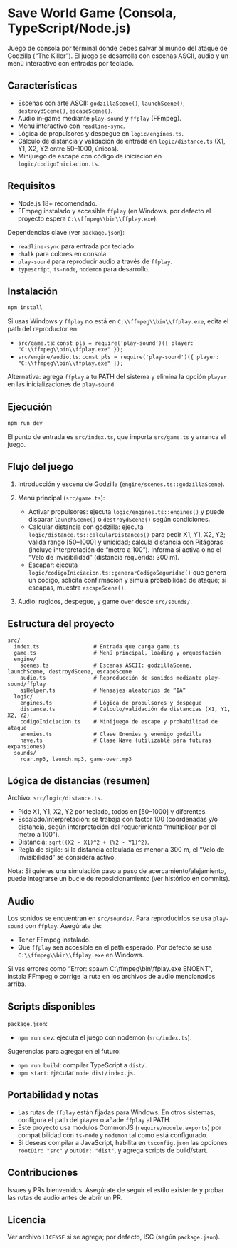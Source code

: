 # Save World Game (Consola, TypeScript/Node.js)

Juego de consola por terminal donde debes salvar al mundo del ataque de Godzilla (“The Killer”). El juego se desarrolla con escenas ASCII, audio y un menú interactivo con entradas por teclado.

## Características

- Escenas con arte ASCII: `godzillaScene()`, `launchScene()`, `destroydScene()`, `escapeScene()`.
- Audio in‑game mediante `play-sound` y `ffplay` (FFmpeg).
- Menú interactivo con `readline-sync`.
- Lógica de propulsores y despegue en `logic/engines.ts`.
- Cálculo de distancia y validación de entrada en `logic/distance.ts` (X1, Y1, X2, Y2 entre 50–1000, únicos).
- Minijuego de escape con código de iniciación en `logic/codigoIniciacion.ts`.

## Requisitos

- Node.js 18+ recomendado.
- FFmpeg instalado y accesible `ffplay` (en Windows, por defecto el proyecto espera `C:\\ffmpeg\\bin\\ffplay.exe`).

Dependencias clave (ver `package.json`):

- `readline-sync` para entrada por teclado.
- `chalk` para colores en consola.
- `play-sound` para reproducir audio a través de `ffplay`.
- `typescript`, `ts-node`, `nodemon` para desarrollo.

## Instalación

```bash
npm install
```

Si usas Windows y `ffplay` no está en `C:\\ffmpeg\\bin\\ffplay.exe`, edita el path del reproductor en:

- `src/game.ts`: `const pls = require('play-sound')({ player: "C:\\ffmpeg\\bin\\ffplay.exe" });`
- `src/engine/audio.ts`: `const pls = require('play-sound')({ player: "C:\\ffmpeg\\bin\\ffplay.exe" });`

Alternativa: agrega `ffplay` a tu PATH del sistema y elimina la opción `player` en las inicializaciones de `play-sound`.

## Ejecución

```bash
npm run dev
```

El punto de entrada es `src/index.ts`, que importa `src/game.ts` y arranca el juego.

## Flujo del juego

1) Introducción y escena de Godzilla (`engine/scenes.ts::godzillaScene`).

2) Menú principal (`src/game.ts`):

   - Activar propulsores: ejecuta `logic/engines.ts::engines()` y puede disparar `launchScene()` o `destroydScene()` según condiciones.
   - Calcular distancia con godzilla: ejecuta `logic/distance.ts::calcularDistances()` para pedir X1, Y1, X2, Y2; valida rango [50–1000] y unicidad; calcula distancia con Pitágoras (incluye interpretación de “metro a 100”). Informa si activa o no el “Velo de invisibilidad” (distancia requerida: 300 m).
   - Escapar: ejecuta `logic/codigoIniciacion.ts::generarCodigoSeguridad()` que genera un código, solicita confirmación y simula probabilidad de ataque; si escapas, muestra `escapeScene()`.

3) Audio: rugidos, despegue, y game over desde `src/sounds/`.

## Estructura del proyecto

```
src/
  index.ts                 # Entrada que carga game.ts
  game.ts                  # Menú principal, loading y orquestación
  engine/
    scenes.ts              # Escenas ASCII: godzillaScene, launchScene, destroydScene, escapeScene
    audio.ts               # Reproducción de sonidos mediante play-sound/ffplay
    aiHelper.ts            # Mensajes aleatorios de “IA”
  logic/
    engines.ts             # Lógica de propulsores y despegue
    distance.ts            # Cálculo/validación de distancias (X1, Y1, X2, Y2)
    codigoIniciacion.ts    # Minijuego de escape y probabilidad de ataque
    enemies.ts             # Clase Enemies y enemigo godzilla
    nave.ts                # Clase Nave (utilizable para futuras expansiones)
  sounds/
    roar.mp3, launch.mp3, game-over.mp3
```

## Lógica de distancias (resumen)

Archivo: `src/logic/distance.ts`.

- Pide X1, Y1, X2, Y2 por teclado, todos en [50–1000] y diferentes.
- Escalado/interpretación: se trabaja con factor 100 (coordenadas y/o distancia, según interpretación del requerimiento “multiplicar por el metro a 100”).
- Distancia: `sqrt((X2 - X1)^2 + (Y2 - Y1)^2)`.
- Regla de sigilo: si la distancia calculada es menor a 300 m, el “Velo de invisibilidad” se considera activo.

Nota: Si quieres una simulación paso a paso de acercamiento/alejamiento, puede integrarse un bucle de reposicionamiento (ver histórico en commits).

## Audio

Los sonidos se encuentran en `src/sounds/`. Para reproducirlos se usa `play-sound` con `ffplay`. Asegúrate de:

- Tener FFmpeg instalado.
- Que `ffplay` sea accesible en el path esperado. Por defecto se usa `C:\\ffmpeg\\bin\\ffplay.exe` en Windows.

Si ves errores como “Error: spawn C:\\ffmpeg\\bin\\ffplay.exe ENOENT”, instala FFmpeg o corrige la ruta en los archivos de audio mencionados arriba.

## Scripts disponibles

`package.json`:

- `npm run dev`: ejecuta el juego con nodemon (`src/index.ts`).

Sugerencias para agregar en el futuro:

- `npm run build`: compilar TypeScript a `dist/`.
- `npm start`: ejecutar `node dist/index.js`.

## Portabilidad y notas

- Las rutas de `ffplay` están fijadas para Windows. En otros sistemas, configura el path del player o añade `ffplay` al PATH.
- Este proyecto usa módulos CommonJS (`require/module.exports`) por compatibilidad con `ts-node` y `nodemon` tal como está configurado.
- Si deseas compilar a JavaScript, habilita en `tsconfig.json` las opciones `rootDir: "src"` y `outDir: "dist"`, y agrega scripts de build/start.

## Contribuciones

Issues y PRs bienvenidos. Asegúrate de seguir el estilo existente y probar las rutas de audio antes de abrir un PR.

## Licencia

Ver archivo `LICENSE` si se agrega; por defecto, ISC (según `package.json`).
